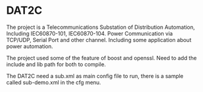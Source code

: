 DAT2C
=====

The project is a Telecommunications Substation of Distribution Automation, Including IEC60870-101, IEC60870-104. Power Communication via TCP/UDP, Serial Port and other channel. Including some application about power automation. 

The project used some of the feature of boost and openssl. Need to add the include and lib path for both to compile.

The DAT2C need a sub.xml as main config file to run, there is a sample called sub-demo.xml in the cfg menu.
